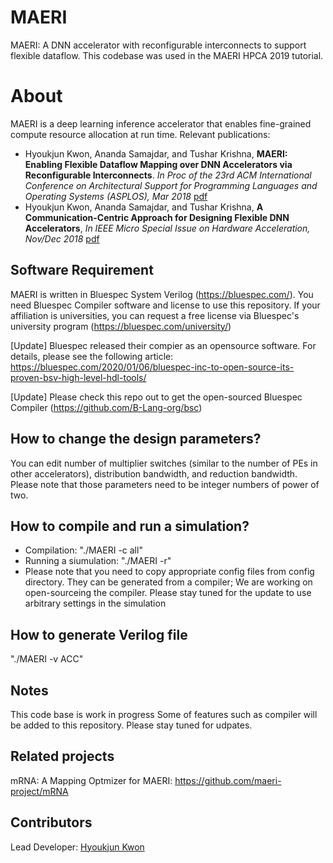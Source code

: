 # MAERI
MAERI: A DNN accelerator with reconfigurable interconnects to support flexible dataflow. This codebase was used in the MAERI HPCA 2019 tutorial.

# About
MAERI is a deep learning inference accelerator that enables fine-grained compute resource allocation at run time.
Relevant publications:
* Hyoukjun Kwon, Ananda Samajdar, and Tushar Krishna, **MAERI: Enabling Flexible Dataflow Mapping over DNN Accelerators via Reconfigurable Interconnects**. _In Proc of the 23rd ACM International Conference on Architectural Support for Programming Languages and Operating Systems (ASPLOS), Mar 2018_ [pdf](https://synergy.ece.gatech.edu/wp-content/uploads/sites/332/2018/01/maeri_asplos2018.pdf)
* Hyoukjun Kwon, Ananda Samajdar, and Tushar Krishna, **A Communication-Centric Approach for Designing Flexible DNN Accelerators**, _In IEEE Micro Special Issue on Hardware Acceleration, Nov/Dec 2018_ [pdf](https://synergy.ece.gatech.edu/wp-content/uploads/sites/332/2019/01/maeri_ieeemicro2018.pdf)


## Software Requirement
MAERI is written in Bluespec System Verilog (https://bluespec.com/). You need Bluespec Compiler software and license to use this repository. If your affiliation is universities, you can request a free license via Bluespec's university program (https://bluespec.com/university/)

[Update] Bluespec released their compier as an opensource software. For details, please see the following article: https://bluespec.com/2020/01/06/bluespec-inc-to-open-source-its-proven-bsv-high-level-hdl-tools/

[Update] Please check this repo out to get the open-sourced Bluespec Compiler (https://github.com/B-Lang-org/bsc)

## How to change the design parameters?
You can edit number of multiplier switches (similar to the number of PEs in other accelerators), distribution bandwidth, and reduction bandwidth. Please note that those parameters need to be integer numbers of power of two.

## How to compile and run a simulation?
<ul>
  <li> Compilation: "./MAERI -c all" 
  <li> Running a siumulation: "./MAERI -r"
  <li> Please note that you need to copy appropriate config files from config directory. They can be generated from a compiler; We are working on open-sourceing the compiler. Please stay tuned for the update to use arbitrary settings in the simulation
</ul>    

## How to generate Verilog file
"./MAERI -v ACC"

## Notes
This code base is work in progress Some of features such as compiler will be added to this repository. Please stay tuned for udpates.

## Related projects
mRNA: A Mapping Optmizer for MAERI: https://github.com/maeri-project/mRNA

## Contributors
Lead Developer: [Hyoukjun Kwon](https://hyoukjunkwon.com/)
